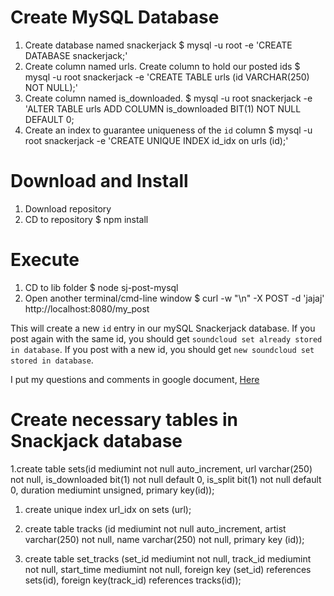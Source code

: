 # Create MySQL Database

1. Create database named snackerjack
    $ mysql -u root -e 'CREATE DATABASE snackerjack;'
1. Create column named urls. Create column to hold our posted ids
    $ mysql -u root snackerjack -e 'CREATE TABLE urls (id VARCHAR(250) NOT NULL);'
1. Create column named is_downloaded.
    $ mysql -u root snackerjack -e 'ALTER TABLE urls ADD COLUMN is_downloaded BIT(1) NOT NULL DEFAULT 0;
1. Create an index to guarantee uniqueness of the `id` column
    $ mysql -u root snackerjack -e 'CREATE UNIQUE INDEX id_idx on urls (id);'

# Download and Install

1. Download repository
1. CD to repository
    $ npm install

# Execute

1. CD to lib folder
    $ node sj-post-mysql
1. Open another terminal/cmd-line window
    $ curl -w "\n" -X POST -d 'jajaj' http://localhost:8080/my_post

This will create a new `id` entry in our mySQL Snackerjack database. If you post again with the same id, you should get `soundcloud set already stored in database`. If you post with a new id, you should get `new soundcloud set stored in database`.

I put my questions and comments in google document, [Here](https://docs.google.com/document/d/1FNd47uc3m51GhhGFNgVBMnQJNVB9psmx_CYko5iOfWs/edit?usp=sharing )

# Create necessary tables in Snackjack database

1.create table sets(id mediumint not null auto_increment, url varchar(250) not null, is_downloaded bit(1) not null default 0, is_split bit(1) not null default 0, duration mediumint unsigned, primary key(id));

1. create unique index url_idx on sets (url);

1. create table tracks (id mediumint not null auto_increment, artist varchar(250) not null, name varchar(250) not null, primary key (id));

1. create table set_tracks (set_id mediumint not null, track_id mediumint not null, start_time mediumint not null, foreign key (set_id) references sets(id), foreign key(track_id) references tracks(id));




